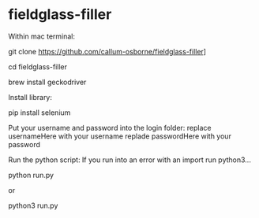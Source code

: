 # fieldglass-filler

Within mac terminal:

git clone https://github.com/callum-osborne/fieldglass-filler]

cd fieldglass-filler

brew install geckodriver

Install library:

pip install selenium

Put your username and password into the login folder:
    replace usernameHere with your username
    replade passwordHere with your password

Run the python script:
If you run into an error with an import run python3...

python run.py

or 

python3 run.py

